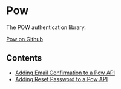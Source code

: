 # Pow

The POW authentication library.

[Pow on Github](https://github.com/danschultzer/pow)

## Contents

- [Adding Email Confirmation to a Pow API](./adding-email-confirmation-to-an-api.md)
- [Adding Reset Password to a Pow API](./adding-reset-password-to-an-api.md)
